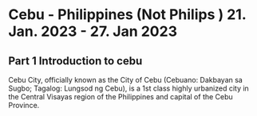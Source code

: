 # Cebu - Philippines (Not Philips ) 21. Jan. 2023 - 27. Jan 2023
## Part 1 Introduction to cebu
Cebu City, officially known as the City of Cebu (Cebuano: Dakbayan sa Sugbo; Tagalog: Lungsod ng Cebu), is a 1st class highly urbanized city in the Central Visayas region of the Philippines and capital of the Cebu Province.
